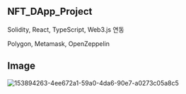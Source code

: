 ## NFT_DApp_Project

Solidity, React, TypeScript, Web3.js 연동

Polygon, Metamask, OpenZeppelin

## Image
![153894263-4ee672a1-59a0-4da6-90e7-a0273c05a8c5](https://user-images.githubusercontent.com/50208120/170864766-ed113b22-19bd-47b8-8694-5d974b531dda.jpeg)
